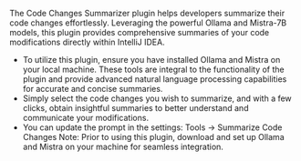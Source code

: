 The Code Changes Summarizer plugin helps developers summarize their code changes effortlessly. Leveraging the powerful Ollama and Mistra-7B models, this plugin provides comprehensive summaries of your code modifications directly within IntelliJ IDEA.
* To utilize this plugin, ensure you have installed Ollama and Mistra on your local machine. These tools are integral to the functionality of the plugin and provide advanced natural language processing capabilities for accurate and concise summaries.
* Simply select the code changes you wish to summarize, and with a few clicks, obtain insightful summaries to better understand and communicate your modifications.
* You can update the prompt in the settings: Tools -> Summarize Code Changes
Note: Prior to using this plugin, download and set up Ollama and Mistra on your machine for seamless integration.
